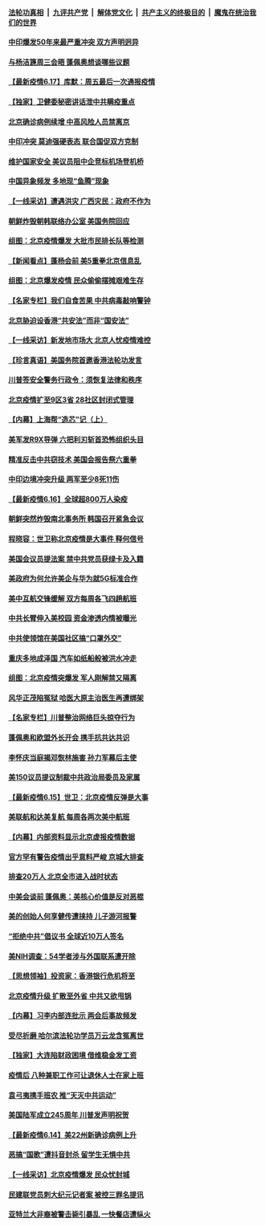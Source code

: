 ####  [法轮功真相](../../../../basic/blob/master/README.md?t=06180531) &nbsp;|&nbsp; [九评共产党](../../../../9ping.md/blob/master/README.md?t=06180531) &nbsp;|&nbsp; [解体党文化](../../../../jtdwh.md/blob/master/README.md?t=06180531)  &nbsp;|&nbsp; [共产主义的终极目的](../../../../gczydzjmd.md/blob/master/README.md?t=06180531) &nbsp;|&nbsp; [魔鬼在统治我们的世界](../../../../mgztzwmdsj.md/blob/master/README.md?t=06180531) 

#### [中印爆发50年来最严重冲突 双方声明迥异](../pages/nf4514/n12192677.md?t=06180531) 

#### [与杨洁篪周三会晤 蓬佩奥想谈哪些议题](../pages/nf4514/n12192512.md?t=06180531) 

#### [【最新疫情6.17】库默：周五最后一次通报疫情](../pages/nf4514/n12190739.md?t=06180531) 

#### [【独家】卫健委秘密讲话泄中共瞒疫重点](../pages/nf4514/n12156428.md?t=06180531) 

#### [北京确诊病例续增 中高风险人员禁离京](../pages/nf4514/n12191432.md?t=06180531) 

#### [中印冲突 莫迪强硬表态 联合国促双方克制](../pages/nf4514/n12191869.md?t=06180531) 

#### [维护国家安全 美议员阻中企竞标机场登机桥](../pages/nf4514/n12191446.md?t=06180531) 

#### [中国异象频发 多地现“鱼腾”现象](../pages/nf4514/n12190624.md?t=06180531) 

#### [【一线采访】遭遇洪灾 广西灾民：政府不作为](../pages/nf4514/n12190854.md?t=06180531) 

#### [朝鲜炸毁朝韩联络办公室 美国务院回应](../pages/nf4514/n12191066.md?t=06180531) 

#### [组图：北京疫情爆发 大批市民排长队等检测](../pages/nf4514/n12190317.md?t=06180531) 

#### [【新闻看点】蓬杨会前 美5重拳北京信息乱](../pages/nf4514/n12190650.md?t=06180531) 

#### [组图：北京爆发疫情 民众偷偷摆摊艰难生存](../pages/nf4514/n12187485.md?t=06180531) 

#### [【名家专栏】我们自食苦果 中共病毒敲响警钟](../pages/nf4514/n12188289.md?t=06180531) 

#### [北京胁迫设香港“共安法”而非“国安法”](../pages/nf4514/n12190759.md?t=06180531) 

#### [【一线采访】新发地市场大 北京人忧疫情难控](../pages/nf4514/n12190292.md?t=06180531) 

#### [【珍言真语】美国务院首邀香港法轮功发言](../pages/nf4514/n12189775.md?t=06180531) 

#### [川普签安全警务行政令：须恢复法律和秩序](../pages/nf4514/n12190314.md?t=06180531) 

#### [北京疫情扩至9区3省 28社区封闭式管理](../pages/nf4514/n12189881.md?t=06180531) 

#### [【内幕】上海帮“造芯”记（上）](../pages/nf4514/n12156659.md?t=06180531) 

#### [美军发R9X导弹 六把利刃斩首恐怖组织头目](../pages/nf4514/n12189729.md?t=06180531) 

#### [精准反击中共窃技术 美国会报告祭六重拳](../pages/nf4514/n12186086.md?t=06180531) 

#### [中印边境冲突升级 两军至少8死11伤](../pages/nf4514/n12189414.md?t=06180531) 

#### [【最新疫情6.16】全球超800万人染疫](../pages/nf4514/n12188173.md?t=06180531) 

#### [朝鲜突然炸毁南北事务所 韩国召开紧急会议](../pages/nf4514/n12189267.md?t=06180531) 

#### [程晓容：世卫称北京疫情是大事件 释何信号](../pages/nf4514/n12188470.md?t=06180531) 

#### [美国会议员提法案 禁中共党员获绿卡及入籍](../pages/nf4514/n12188617.md?t=06180531) 

#### [美政府为何允许美企与华为就5G标准合作](../pages/nf4514/n12188439.md?t=06180531) 

#### [美中互航交锋缓解 双方每周各飞四趟航班](../pages/nf4514/n12188417.md?t=06180531) 

#### [中共长臂伸入美校园 资金渗透内情被曝光](../pages/nf4514/n12188026.md?t=06180531) 

#### [中共使领馆在美国社区搞“口罩外交”](../pages/nf4514/n12188010.md?t=06180531) 

#### [重庆多地成泽国 汽车如纸船般被洪水冲走](../pages/nf4514/n12187987.md?t=06180531) 

#### [组图：北京疫情突爆发 军人刚解禁又隔离](../pages/nf4514/n12187280.md?t=06180531) 

#### [风华正茂陷冤狱 哈医大原主治医生再遭绑架](../pages/nf4514/n12187251.md?t=06180531) 

#### [【名家专栏】川普整治网络巨头掠夺行为](../pages/nf4514/n12185768.md?t=06180531) 

#### [蓬佩奥和欧盟外长开会 携手抗共达共识](../pages/nf4514/n12187801.md?t=06180531) 

#### [李怀庆当庭揭邓恢林施害 孙力军幕后主使](../pages/nf4514/n12187721.md?t=06180531) 

#### [美150议员提议制裁中共政治局委员及家属](../pages/nf4514/n12187376.md?t=06180531) 

#### [【最新疫情6.15】世卫：北京疫情反弹是大事](../pages/nf4514/n12179367.md?t=06180531) 

#### [美联航和达美复航 每周各两次美中航班](../pages/nf4514/n12187419.md?t=06180531) 

#### [【内幕】内部资料显示北京虚报疫情数据](../pages/nf4514/n12187160.md?t=06180531) 

#### [官方罕有警告疫情出乎意料严峻 京城大排查](../pages/nf4514/n12187185.md?t=06180531) 

#### [排查20万人 北京全市进入战时状态](../pages/nf4514/n12186814.md?t=06180531) 

#### [中美会谈前 蓬佩奥：美核心价值是反对恶棍](../pages/nf4514/n12186712.md?t=06180531) 

#### [美的创始人何享健传遭挟持 儿子游河报警](../pages/nf4514/n12185681.md?t=06180531) 

#### [“拒绝中共”倡议书 全球近10万人签名](../pages/nf4514/n12185407.md?t=06180531) 

#### [美NIH调查：54学者涉与外国联系遭开除](../pages/nf4514/n12185993.md?t=06180531) 

#### [【思想领袖】投资家：香港银行危机将至](../pages/nf4514/n12115486.md?t=06180531) 

#### [北京疫情升级 扩散至外省 中共又欲甩锅](../pages/nf4514/n12185523.md?t=06180531) 

#### [【内幕】习李内部连批示 两会后事故频发](../pages/nf4514/n12185390.md?t=06180531) 

#### [受尽折磨 哈尔滨法轮功学员万云龙含冤离世](../pages/nf4514/n12180330.md?t=06180531) 

#### [【独家】大连陷财政困境 借维稳金发工资](../pages/nf4514/n12176199.md?t=06180531) 

#### [疫情后 八种兼职工作可让退休人士在家上班](../pages/nf4514/n12171685.md?t=06180531) 

#### [袁弓夷携手班农 推“天灭中共运动”](../pages/nf4514/n12185396.md?t=06180531) 

#### [美国陆军成立245周年 川普发声明祝贺](../pages/nf4514/n12185158.md?t=06180531) 

#### [【最新疫情6.14】美22州新确诊病例上升](../pages/nf4514/n12179372.md?t=06180531) 

#### [恶搞“国歌”遭抖音封杀 留学生无惧中共](../pages/nf4514/n12183853.md?t=06180531) 

#### [【一线采访】北京疫情爆发 民众忧封城](../pages/nf4514/n12184541.md?t=06180531) 

#### [民建联党员刺大纪元记者案 被控三罪名提讯](../pages/nf4514/n12184983.md?t=06180531) 

#### [亚特兰大非裔被警击毙引暴乱 一快餐店遭纵火](../pages/nf4514/n12184894.md?t=06180531) 

